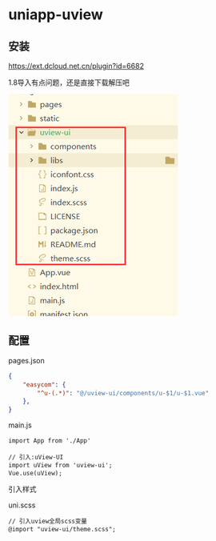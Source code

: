 # uniapp-uview

## 安装

https://ext.dcloud.net.cn/plugin?id=6682

1.8导入有点问题，还是直接下载解压吧

![image-20230503135815100](https://raw.githubusercontent.com/xxxsjan/pic-bed/main/202305031358288.png)

## 配置

pages.json

```json
{
	"easycom": {
		"^u-(.*)": "@/uview-ui/components/u-$1/u-$1.vue"
	},
}
```

main.js

```
import App from './App'

// 引入:uView-UI
import uView from 'uview-ui';
Vue.use(uView);
```

引入样式

uni.scss

```
// 引入uview全局scss变量
@import "uview-ui/theme.scss";
```

